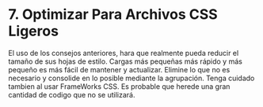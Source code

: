 # 7. Optimizar Para Archivos CSS Ligeros

El uso de los consejos anteriores, hara que realmente pueda reducir el tamaño de sus hojas de estilo. Cargas más pequeñas más rápido y más pequeño es más fácil de mantener y actualizar. Elimine lo que no es necesario y consolide en lo posible mediante la agrupación. Tenga cuidado tambien al usar FrameWorks CSS. Es probable que herede una gran cantidad de codigo que no se utilizará.
